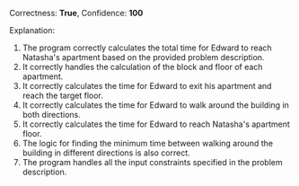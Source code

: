 Correctness: **True**, Confidence: **100**

Explanation: 
1. The program correctly calculates the total time for Edward to reach Natasha's apartment based on the provided problem description.
2. It correctly handles the calculation of the block and floor of each apartment.
3. It correctly calculates the time for Edward to exit his apartment and reach the target floor.
4. It correctly calculates the time for Edward to walk around the building in both directions.
5. It correctly calculates the time for Edward to reach Natasha's apartment floor.
6. The logic for finding the minimum time between walking around the building in different directions is also correct.
7. The program handles all the input constraints specified in the problem description.
